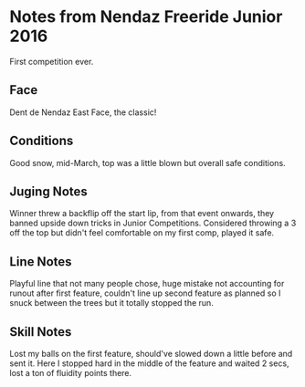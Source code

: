# Notes from Nendaz Freeride Junior 2016
First competition ever. 

## Face
Dent de Nendaz East Face, the classic!

## Conditions
Good snow, mid-March, top was a little blown but overall safe conditions.

## Juging Notes
Winner threw a backflip off the start lip, from that event onwards, they 
banned upside down tricks in Junior Competitions. Considered throwing a 3 off
the top but didn't feel comfortable on my first comp, played it safe.

## Line Notes
Playful line that not many people chose, huge mistake not accounting for
runout after first feature, couldn't line up second feature as planned
so I snuck between the trees but it totally stopped the run. 

## Skill Notes
Lost my balls on the first feature, should've slowed down a little before and
sent it. Here I stopped hard in the middle of the feature and waited 2 secs,
lost a ton of fluidity points there. 


